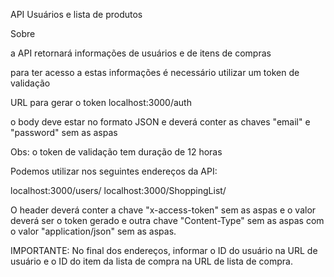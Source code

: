 API Usuários e lista de produtos

Sobre

a API retornará informações de usuários e de itens de compras

para ter acesso a estas informações é necessário utilizar um token de validação

URL para gerar o token
localhost:3000/auth

o body deve estar no formato JSON e deverá conter as chaves "email" e "password" sem as aspas

Obs: o token de validação tem duração de 12 horas



Podemos utilizar nos seguintes endereços da API:

localhost:3000/users/
localhost:3000/ShoppingList/

O header deverá conter a chave "x-access-token" sem as aspas e o valor deverá ser o token gerado e outra chave "Content-Type" sem as aspas com o valor "application/json" sem as aspas.


IMPORTANTE: No final dos endereços, informar o ID do usuário na URL de usuário e o ID do item da lista de compra na URL de lista de compra.



